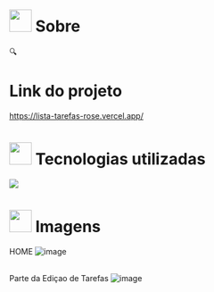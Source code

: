 # <img height="40" src="https://user-images.githubusercontent.com/84249945/219458363-0df46081-95bd-4878-a828-541457541cbd.png"/> Sobre
🔍  



# Link do projeto
https://lista-tarefas-rose.vercel.app/

# <img height="40" src="https://user-images.githubusercontent.com/84249945/219471565-77dd520e-41ee-41f8-8fb9-0e259535a867.png"/> Tecnologias utilizadas
<p>
  <a href="https://skillicons.dev">
    <img src="https://skillicons.dev/icons?i=html,css,js" />
  </a>
</p>

# <img height="40" src="https://user-images.githubusercontent.com/84249945/219472556-367952b0-d430-495e-87b9-3f4611bdab21.png" /> Imagens


 HOME
![image](https://github.com/lucas23455/Lista_Tarefas/assets/80688055/c739a3e7-f11a-46af-abd6-68789bf2965b) <br> <br>



 Parte da Ediçao de Tarefas
![image](https://github.com/lucas23455/Lista_Tarefas/assets/80688055/dbbe5603-5420-4a80-921f-cfd985b2aa43)
